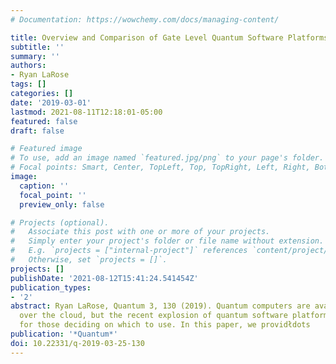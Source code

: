 ```yaml
---
# Documentation: https://wowchemy.com/docs/managing-content/

title: Overview and Comparison of Gate Level Quantum Software Platforms
subtitle: ''
summary: ''
authors:
- Ryan LaRose
tags: []
categories: []
date: '2019-03-01'
lastmod: 2021-08-11T12:18:01-05:00
featured: false
draft: false

# Featured image
# To use, add an image named `featured.jpg/png` to your page's folder.
# Focal points: Smart, Center, TopLeft, Top, TopRight, Left, Right, BottomLeft, Bottom, BottomRight.
image:
  caption: ''
  focal_point: ''
  preview_only: false

# Projects (optional).
#   Associate this post with one or more of your projects.
#   Simply enter your project's folder or file name without extension.
#   E.g. `projects = ["internal-project"]` references `content/project/deep-learning/index.md`.
#   Otherwise, set `projects = []`.
projects: []
publishDate: '2021-08-12T15:41:24.541454Z'
publication_types:
- '2'
abstract: Ryan LaRose, Quantum 3, 130 (2019). Quantum computers are available to use
  over the cloud, but the recent explosion of quantum software platforms can be overwhelming
  for those deciding on which to use. In this paper, we providłdots
publication: '*Quantum*'
doi: 10.22331/q-2019-03-25-130
---
```

